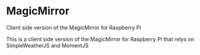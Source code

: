 # MagicMirror
Client side version of the MagicMirror for Raspberry Pi

This is a client side version of the MagicMirror for Raspberry Pi that relys on SimpleWeatherJS and MomentJS
